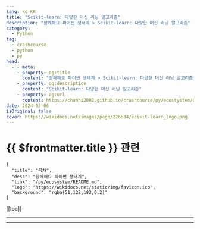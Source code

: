 ```yaml
---
lang: ko-KR
title: "Scikit-learn: 다양한 머신 러닝 알고리즘"
description: "함께해요 파이썬 생태계 > Scikit-learn: 다양한 머신 러닝 알고리즘"
category:
  - Python
tag: 
  - crashcourse
  - python
  - py
head:
  - - meta:
    - property: og:title
      content: "함께해요 파이썬 생태계 > Scikit-learn: 다양한 머신 러닝 알고리즘"
    - property: og:description
      content: "Scikit-learn: 다양한 머신 러닝 알고리즘"
    - property: og:url
      content: https://chanhi2002.github.io/crashcourse/py/ecostystem/05/scikit-learn.html
date: 2024-05-06
isOriginal: false
cover: https://wikidocs.net/images/page/226634/scikit-learn_logo.png
---
```


# {{ $frontmatter.title }} 관련

```component VPCard
{
  "title": "목차",
  "desc": "함께해요 파이썬 생태계",
  "link": "/py/ecosystem/README.md",
  "logo": "https://wikidocs.net/static/img/favicon.ico",
  "background": "rgba(51,122,183,0.2)"
}
```

[[toc]]

---

<SiteInfo
  name="Scikit-learn: 다양한 머신 러닝 알고리즘 | WikiDocs"
  desc="함께해요 파이썬 생태계"
  url="https://wikidocs.net/226634"
  logo="https://wikidocs.net/static/img/favicon.ico"
  preview="https://wikidocs.net/images/page/226634/scikit-learn_logo.png"/>

<!-- TODO: 작성 -->

---

<TagLinks />
